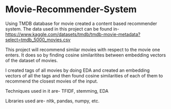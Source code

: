 # Movie-Recommender-System
Using TMDB database for movie created a content based recommender system.
The data used in this project can be found in-
https://www.kaggle.com/datasets/tmdb/tmdb-movie-metadata?select=tmdb_5000_movies.csv

This project will recommend similar movies with respect to the movie one enters.
It does so by finding cosine similaritites between embedding vectors of the dataset of movies.

I created tags of all movies by doing EDA and created an embedding vectors of all the tags and then found cosine similarities of each of them to recommend
the closest movies of the input.

Techniques used in it are-
TFIDF, stemming, EDA

Libraries used are-
nltk, pandas, numpy, etc.
